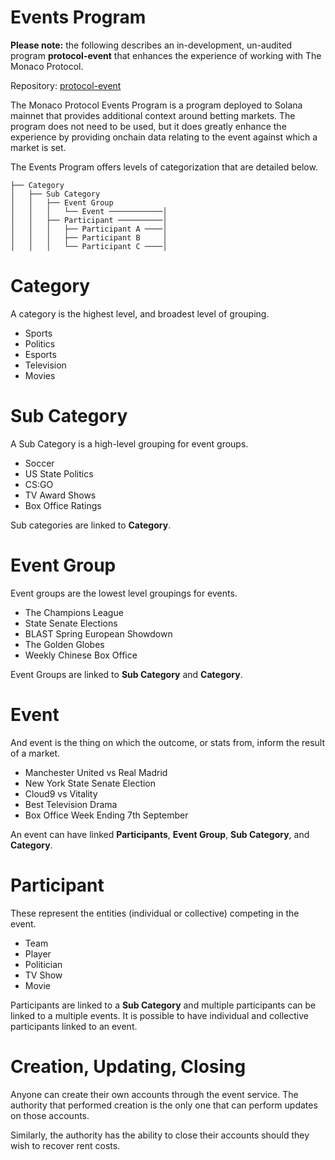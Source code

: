 # Events Program

**Please note:** the following describes an in-development, un-audited program **protocol-event** that enhances the experience of working with The Monaco Protocol.

Repository: [protocol-event](https://github.com/MonacoProtocol/protocol-event)

The Monaco Protocol Events Program is a program deployed to Solana mainnet that provides additional context around betting markets. The program does not need to be used, but it does greatly enhance the experience by providing onchain data relating to the event against which a market is set.

The Events Program offers levels of categorization that are detailed below.


```
├── Category
│   ├── Sub Category
│   │   ├── Event Group
│   │   │   └── Event ────────────│
│   │   ├── Participant ──────────│
│   │   │   ├── Participant A ────│
│   │   │   ├── Participant B     │
│   │   │   └── Participant C ────│
```

# Category

A category is the highest level, and broadest level of grouping.

- Sports
- Politics
- Esports
- Television
- Movies

# Sub Category

A Sub Category is a high-level grouping for event groups.

- Soccer
- US State Politics
- CS:GO
- TV Award Shows
- Box Office Ratings

Sub categories are linked to **Category**.

# Event Group

Event groups are the lowest level groupings for events.

- The Champions League
- State Senate Elections
- BLAST Spring European Showdown
- The Golden Globes
- Weekly Chinese Box Office

Event Groups are linked to **Sub Category** and **Category**.

# Event

And event is the thing on which the outcome, or stats from, inform the result of a market.

- Manchester United vs Real Madrid
- New York State Senate Election
- Cloud9 vs Vitality
- Best Television Drama
- Box Office Week Ending 7th September

An event can have linked **Participants**, **Event Group**, **Sub Category**, and **Category**.

# Participant

These represent the entities (individual or collective) competing in the event.

- Team
- Player
- Politician
- TV Show
- Movie

Participants are linked to a **Sub Category** and multiple participants can be linked to a multiple events. It is possible to have individual and collective participants linked to an event.

# Creation, Updating, Closing

Anyone can create their own accounts through the event service. The authority that performed creation is the only one that can perform updates on those accounts.

Similarly, the authority has the ability to close their accounts should they wish to recover rent costs.
